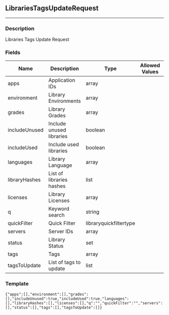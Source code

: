 ## LibrariesTagsUpdateRequest
---
### Description
Libraries Tags Update Request
### Fields
| Name | Description | Type | Allowed Values | Required |
| ---- | ----------- | ---- | -------------- | -------- |
| apps | Application IDs | array |  | false |
| environment | Library Environments | array |  | false |
| grades | Library Grades | array |  | false |
| includeUnused | Include unused libraries | boolean |  | false |
| includeUsed | Include used libraries | boolean |  | false |
| languages | Library Language | array |  | false |
| libraryHashes | List of libraries hashes | list |  | true |
| licenses | Library Licenses | array |  | false |
| q | Keyword search | string |  | false |
| quickFilter | Quick Filter | libraryquickfiltertype |  | false |
| servers | Server IDs | array |  | false |
| status | Library Status | set |  | false |
| tags | Tags | array |  | false |
| tagsToUpdate | List of tags to update | list |  | true |
### Template
```
{"apps":[],"environment":[],"grades":[],"includeUnused":true,"includeUsed":true,"languages":[],"libraryHashes":[],"licenses":[],"q":"","quickFilter":"","servers":[],"status":[],"tags":[],"tagsToUpdate":[]}
```

